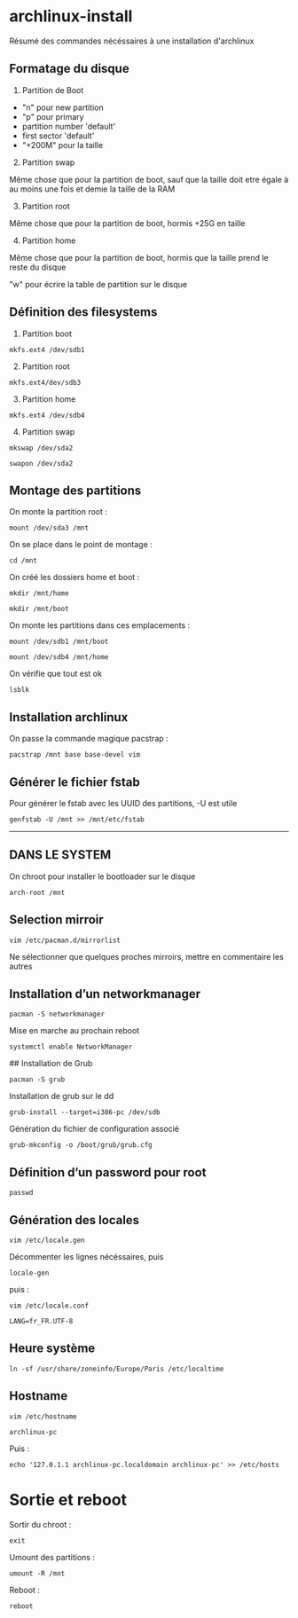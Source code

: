 # archlinux-install
Résumé des commandes nécéssaires à une installation d'archlinux

## Formatage du disque
1. Partition de Boot

* "n" pour new partition
* "p" pour primary
* partition number 'default'
* first sector 'default'
* "+200M" pour la taille

2. Partition swap

Même chose que pour la partition de boot, sauf que la taille doit etre égale à au moins une fois et demie la taille de la RAM

3. Partition root

Même chose que pour la partition de boot, hormis +25G en taille

4. Partition home

Même chose que pour la partition de boot, hormis que la taille prend le reste du disque

"w" pour écrire la table de partition sur le disque

## Définition des filesystems

1. Partition boot

`mkfs.ext4 /dev/sdb1`

2. Partition root

`mkfs.ext4/dev/sdb3`

3. Partition home

`mkfs.ext4 /dev/sdb4`

4. Partition swap

`mkswap /dev/sda2`

`swapon /dev/sda2`

## Montage des partitions

On monte la partition root :

`mount /dev/sda3 /mnt`

On se place dans le point de montage :

`cd /mnt`

On créé les dossiers home et boot :

`mkdir /mnt/home`

`mkdir /mnt/boot`

On monte les partitions dans ces emplacements :

`mount /dev/sdb1 /mnt/boot`

`mount /dev/sdb4 /mnt/home`

On vérifie que tout est ok

`lsblk`

## Installation archlinux

On passe la commande magique pacstrap :

`pacstrap /mnt base base-devel vim`

## Générer le fichier fstab

Pour générer le fstab avec les UUID des partitions, -U est utile

`genfstab -U /mnt >> /mnt/etc/fstab`

---
DANS LE SYSTEM
---

On chroot pour installer le bootloader sur le disque

`arch-root /mnt`


## Selection mirroir

`vim /etc/pacman.d/mirrorlist`

Ne sélectionner que quelques proches mirroirs, mettre en commentaire les autres


## Installation d’un networkmanager

`pacman -S networkmanager`

Mise en marche au prochain reboot

`systemctl enable NetworkManager`


## Installation de Grub

`pacman -S grub`

Installation de grub sur le dd

`grub-install --target=i386-pc /dev/sdb`

Génération du fichier de configuration associé

`grub-mkconfig -o /boot/grub/grub.cfg`


## Définition d’un password pour root

`passwd`


## Génération des locales

`vim /etc/locale.gen`

Décommenter les lignes nécéssaires, puis

`locale-gen`

puis :

`vim /etc/locale.conf`

`LANG=fr_FR.UTF-8`


## Heure système

`ln -sf /usr/share/zoneinfo/Europe/Paris /etc/localtime`

## Hostname

`vim /etc/hostname`

`archlinux-pc`

Puis : 

`echo '127.0.1.1 archlinux-pc.localdomain archlinux-pc' >> /etc/hosts`

# Sortie et reboot

Sortir du chroot :

`exit`

Umount des partitions :

`umount -R /mnt`

Reboot :

`reboot`

